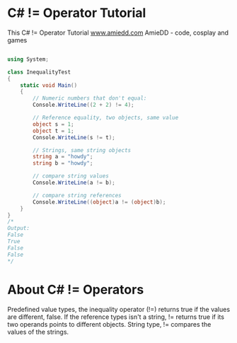 # C# != Operator Tutorial

This C# != Operator Tutorial
www.amiedd.com AmieDD - code, cosplay and games

```C# runnable

using System;

class InequalityTest
{
    static void Main()
    {
        // Numeric numbers that don't equal:
        Console.WriteLine((2 + 2) != 4);

        // Reference equality, two objects, same value
        object s = 1;
        object t = 1;
        Console.WriteLine(s != t);

        // Strings, same string objects
        string a = "howdy";
        string b = "howdy";

        // compare string values
        Console.WriteLine(a != b);

        // compare string references
        Console.WriteLine((object)a != (object)b);
    }
}
/*
Output:
False
True
False
False
*/
```

# About C# != Operators

Predefined value types, the inequality operator (!=) returns true if the values are different, false. If the reference types isn't a string, != returns true if its two operands points to different objects. String type, != compares the values of the strings.


